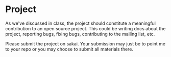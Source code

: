 # Project

As we've discussed in class, the project should constitute a meaningful contribution to an open source project. This could be writing docs about the project, reporting bugs, fixing bugs, contributing to the mailing list, etc.

Please submit the project on sakai. Your submission may just be to point me to your repo or you may choose to submit all materials there.
